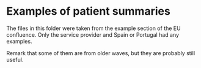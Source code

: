 # Examples of patient summaries

The files in this folder were taken from the example section of the EU confluence.
Only the service provider and Spain or Portugal had any examples.

Remark that some of them are from older waves, but they are probably still useful.
